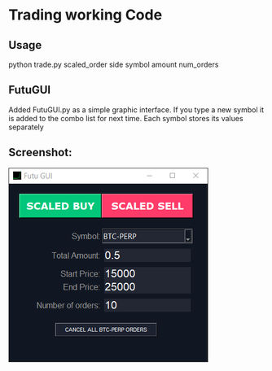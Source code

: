 # Trading working Code

## Usage
python trade.py scaled_order side symbol amount num_orders

## FutuGUI
Added FutuGUI.py as a simple graphic interface. If you type a new symbol it is added to the combo list for next time. Each symbol stores its values separately

## Screenshot:
![screenshot](https://github.com/Futumak/trading_cli_finished/blob/master/screenshot.png)
